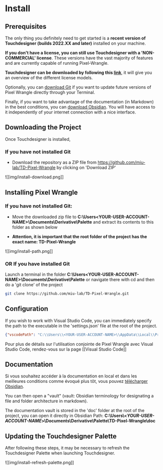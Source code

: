 # Install

## Prerequisites

The only thing you definitely need to get started is a **recent version of Touchdesigner (builds 2022.XX and later)** installed on your machine.

**If you don't have a license, you can still use Touchdesigner with a 'NON-COMMERCIAL' license**. These versions have the vast majority of features and are currently capable of running Pixel-Wrangle.

**Touchdesigner can be downloaded by following this [link](https://derivative.ca/download)**, it will give you an overview of the different license models.

Optionally, you can [download Git](https://git-scm.com/downloads) if you want to update future versions of Pixel Wrangle directly through your Terminal.

Finally, if you want to take advantage of the documentation (in Markdown) in the best conditions, you can [download Obsidian](https://obsidian.md/). You will have access to it independently of your internet connection with a nice interface.

## Downloading the Project

Once Touchdesigner is installed,

### **If you have not installed Git**

- Download the repository as a ZIP file from <https://github.com/miu-lab/TD-Pixel-Wrangle> by clicking on 'Download ZIP'

![[img/install-download.png]]

## Installing Pixel Wrangle

### **If you have not installed Git:**

- Move the downloaded zip file to **C:\Users\<YOUR-USER-ACCOUNT-NAME>\Documents\Derivative\Palette** and extract its contents to this folder as shown below

- **Attention, it is important that the root folder of the project has the exact name: TD-Pixel-Wrangle**

![[img/install-path.png]]

### **OR If you have installed Git**

Launch a terminal in the folder **C:\Users\<YOUR-USER-ACCOUNT-NAME>\Documents\Derivative\Palette** or navigate there with cd and then do a 'git clone' of the project

```bash
git clone https://github.com/miu-lab/TD-Pixel-Wrangle.git
```

## Configuration

If you wish to work with Visual Studio Code, you can immediately specify the path to the executable in the 'settings.json' file at the root of the project.

```json
{"vscodePath": "C:\\Users\\<YOUR-USER-ACCOUNT-NAME>\\AppData\\Local\\Programs\\Microsoft VS Code\\Code.exe"}
```

Pour plus de détails sur l'utilisation conjointe de Pixel Wrangle avec Visual Studio Code, rendez-vous sur la page [[Visual Studio Code]]

## Documentation

Si vous souhaitez accéder à la documentation en local et dans les meilleures conditions comme évoqué plus tôt, vous pouvez [télécharger Obsidian](https://obsidian.md).

You can then open a "vault" (vault: Obsidian terminology for designating a file and folder architecture in markdown).

The documentation vault is stored in the 'doc' folder at the root of the project, you can open it directly in Obsidian
Path: **C:\\Users\\<*YOUR-USER-ACCOUNT-NAME*>\\Documents\\Derivative\\Palette\\TD-Pixel-Wrangle\\doc**

## Updating the Touchdesigner Palette

After following these steps, it may be necessary to refresh the Touchdesigner Palette when launching Touchdesigner.

![[img/install-refresh-palette.png]]

